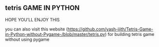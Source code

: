 ## tetris GAME IN PYTHON

HOPE YOU'LL ENJOY THIS

you can also visit this website (https://github.com/yash-iiith/Tetris-Game-in-Python-without-Pygame-/blob/master/tetris.py) for building tetris game without using pygame